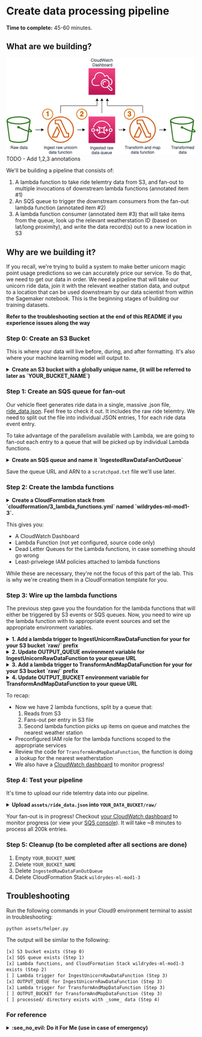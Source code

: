 # Create data processing pipeline

**Time to complete:** 45-60 minutes.

## What are we building?
![Architecture diagram](assets/WildRydesML_1.png)
TODO - Add 1,2,3 annotations

We'll be building a pipeline that consists of:

1. A lambda function to take ride telemtry data from S3, and fan-out to multiple invocations of downstream lambda functions (annotated item #1)
2. An SQS queue to trigger the downstream consumers from the fan-out lambda function (annotated item #2)
3. A lambda function consumer (annotated item #3) that will take items from the queue, look up the relevant weatherstation ID (based on lat/long proximity), and write the data record(s) out to a new location in S3

## Why are we building it?
If you recall, we're trying to build a system to make better unicorn magic point usage predictions so we can accurately price our service.  To do that, we need to get our data in order.  We need a pipeline that will take our unicorn ride data, join it with the relevant weather station data, and output to a location that can be used downstream by our data scientist from within the Sagemaker notebook.  This is the beginning stages of building our training datasets.

**Refer to the troubleshooting section at the end of this README if you experience issues along the way**

### Step 0: Create an S3 Bucket
This is where your data will live before, during, and after formatting. It's also where your machine learning model will output to.

<details>
<summary><strong>Create an S3 bucket with a globally unique name, (it will be referred to later as `YOUR_BUCKET_NAME`)</strong></summary><p>
In your Cloud9 terminal, run the following code:

```
# Command should be ran from /home/ec2-user/environment/aws-serverless-workshops/MachineLearning/1_DataProcessing in your cloud 9 environment
# run `pwd` to see your current directory 

aws s3 mb s3://YOUR_BUCKET_NAME --region YOUR_REGION >> scratchpad.txt
```
</p></details>

### Step 1: Create an SQS queue for fan-out
Our vehicle fleet generates ride data in a single, massive .json file, [ride_data.json](assets/ride_data.json). Feel free to check it out.  It includes the raw ride telemtry.  We need to split out the file into individual JSON entries, 1 for each ride data event entry.

To take advantage of the parallelism available with Lambda, we are going to fan-out each entry to a queue that will be picked up by individual Lambda functions.

<details>
<summary><strong>Create an SQS queue and name it `IngestedRawDataFanOutQueue`</strong></summary><p>
In your Cloud9 terminal, run the following code:

```
# Command should be ran from /home/ec2-user/environment/aws-serverless-workshops/MachineLearning/1_DataProcessing in your cloud 9 environment
# run `pwd` to see your current directory 

aws sqs create-queue --queue-name IngestedRawDataFanOutQueue --region us-east-1 >> scratchpad.txt

# scratchpad.txt now has the queue URL, you'll need it for the next command to grab the ARN.

aws sqs get-queue-attributes --queue-url "YOUR_QUEUE_URL/IngestedRawDataFanOutQueue" --attribute-names QueueArn >> scratchpad.txt
```
</p></details>

Save the queue URL and ARN to a `scratchpad.txt` file we'll use later.


### Step 2: Create the lambda functions

<details>
<summary><strong>Create a CloudFormation stack from `cloudformation/3_lambda_functions.yml` named `wildrydes-ml-mod1-3`.</strong></summary><p>
In your Cloud9 terminal, run the following code:

```
# Command should be ran from /home/ec2-user/environment/aws-serverless-workshops/MachineLearning/1_DataProcessing in your cloud 9 environment
# run `pwd` to see your current directory 

TODO - double check this syntax
Run some code in the terminal to >> a scratchpad.txt with the appropriate parameters you'll need for this template (also include DataProcessingRole Arn)

aws cloudformation create-stack \
    --stack-name wildrydes-ml-mod1-3 \
    --parameters ParameterKey=DataBucket,ParameterValue=YOUR_BUCKET_NAME \
    ParameterKey=IngestedRawDataFanOutQueueArn,ParameterValue=YOUR_QUEUE_ARN \
    --region YOUR_REGION \
    --capabilities CAPABILITY_NAMED_IAM \
    --template-body file://cloudformation/3_lambda_functions.yml
```

View the progress of your CloudFormation Stack in the [CloudFormation console](https://console.aws.amazon.com/cloudformation/home).  The total stack deployment time should take about 30 seconds.

</p></details>

This gives you:
* A CloudWatch Dashboard
* Lambda Function (not yet configured, source code only)
* Dead Letter Queues for the Lambda functions, in case something should go wrong
* Least-privelege IAM policies attached to lambda functions

While these are necessary, they're not the focus of this part of the lab.  This is why we're creating them in a CloudFormation template for you.  

### Step 3: Wire up the lambda functions
The previous step gave you the foundation for the lambda functions that will either be triggered by S3 events or SQS queues.  Now, you need to wire up the lambda function with to appropriate event sources and set the appropriate environment variables.

<details>
<summary><strong>1. Add a lambda trigger to IngestUnicornRawDataFunction for your for your S3 bucket `raw/` prefix</strong></summary><p>

1. Open the [lambda console](https://console.aws.amazon.com/lambda/home#/functions) to your lambda function named `IngestUnicornRawDataFunction`
1. In the Designer view, click **Add trigger**
1. Select **S3**
1. Choose the data bucket you created
1. For the prefix, type `raw/`
1. Click **Add**
1. Click **Save**
</p></details>

<details>
<summary><strong>2. Update OUTPUT_QUEUE environment variable for IngestUnicornRawDataFunction to your queue URL</strong></summary><p>

1. Open the lambda console to your lambda function named `IngestUnicornRawDataFunction`
1. Create an environment variable with the URL of your queue as the value (available in `scratchpad.txt`):
    * Key == "OUTPUT_QUEUE"
    * Value == `https://sqs.<your-region>.amazonaws.com/<your_account_number>/IngestedRawDataFanOutQueue`
2. Click save
</p></details>

<details>
<summary><strong>3. Add a lambda trigger to TransformAndMapDataFunction for your for your S3 bucket `raw/` prefix</strong></summary><p>

1. Open the lambda console to your lambda function named `TransformAndMapDataFunction`
1. In the Designer view, click **Add trigger**
1. Select **SQS**
1. Choose the `IngestedRawDataFanOutQueue` queue you created
1. Click **Add**
1. Click **Save**
</p></details>

<details>
<summary><strong>4. Update OUTPUT_BUCKET environment variable for TransformAndMapDataFunction to your queue URL</strong></summary><p>

1. Open the lambda console to your lambda function named `TransformAndMapDataFunction`
1. Create an environment variable with:
    * Key == "OUTPUT_BUCKET"
    * Value == `YOUR_DATA_BUCKET` (*The name of the data bucket you created earlier*)
2. Click save
</p></details>

To recap:
* Now we have 2 lambda functions, split by a queue that:
  1. Reads from S3
  2. Fans-out per entry in S3 file
  3. Second lambda function picks up items on queue and matches the nearest weather station
* Preconfigured IAM role for the lambda functions scoped to the appropriate services
* Review the code for `TransformAndMapDataFunction`, the function is doing a lookup for the nearest weatherstation
* We also have a [CloudWatch dashboard](https://console.aws.amazon.com/cloudwatch/home#dashboards:) to monitor progress!

### Step 4: Test your pipeline
It's time to upload our ride telemtry data into our pipeline.

<details>
<summary><strong>Upload <code>assets/ride_data.json</code> into <code>YOUR_DATA_BUCKET/raw/</code></strong></summary><p>

In your Cloud9 terminal, run the following code:

```
aws s3 cp --region YOUR_REGION assets/ride_data.json s3://YOUR_DATA_BUCKET/raw
```
</p></details>

Your fan-out is in progress!  Checkout [your CloudWatch dashboard](https://console.aws.amazon.com/cloudwatch/home#dashboards:) to monitor progress (or view your [SQS console](https://console.aws.amazon.com/sqs/home)).  It will take ~8 minutes to process all 200k entries. 

### Step 5: Cleanup (to be completed after all sections are done)
1. Empty `YOUR_BUCKET_NAME`
2. Delete `YOUR_BUCKET_NAME`
3. Delete `IngestedRawDataFanOutQueue`
4. Delete CloudFormation Stack `wildrydes-ml-mod1-3`

## Troubleshooting
Run the following commands in your Cloud9 environment terminal to assist in troubleshooting:
```
python assets/helper.py
```
The output will be similar to the following:
```
[x] S3 bucket exists (Step 0)
[x] SQS queue exists (Step 1)
[x] Lambda functions, and CloudFormation Stack wildrydes-ml-mod1-3 exists (Step 2)
[ ] Lambda trigger for IngestUnicornRawDataFunction (Step 3)
[x] OUTPUT_QUEUE for IngestUnicornRawDataFunction (Step 3)
[x] Lambda trigger for TransformAndMapDataFunction (Step 3)
[ ] OUTPUT_BUCKET for TransformAndMapDataFunction (Step 3)
[ ] processed/ directory exists with _some_ data (Step 4)
```


### For reference
<details>
<summary><strong>:see_no_evil: Do it For Me (use in case of emergency)</strong></summary><p>

1. Navigate to your Cloud9 environment
2. Run the following commands to create your resources:
    ```
    cd ~/environment/aws-serverless-workshops/MachineLearning/0_ExternalData
    aws cloudformation create-stack \
    --stack-name wildrydes-ml-mod1-99 \
    --capabilities CAPABILITY_NAMED_IAM \
    --template-body file://cloudformation/99_complete.yml
    ```
3. Run the following command until you get `CREATE_COMPLETE` in the output:
    ```
    aws cloudformation describe-stacks \
    --stack-name wildrydes-ml-mod1-99 \
    --query 'Stacks[0].StackStatus' \
    --output text
    ```

<h3>Cleanup</h3>
1. Delete `wildrydes-ml-mod1-99`
</p></details>